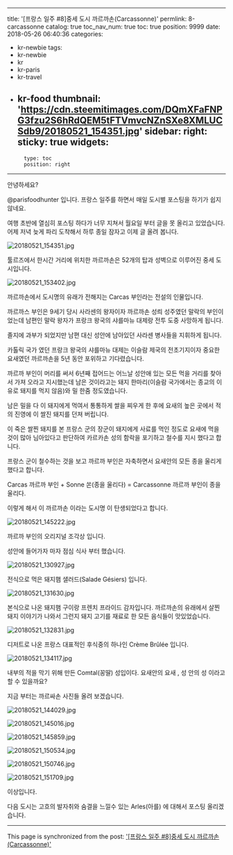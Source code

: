
---
title: '[프랑스 일주 #8]중세 도시 까르까손(Carcassonne)'
permlink: 8-carcassonne
catalog: true
toc_nav_num: true
toc: true
position: 9999
date: 2018-05-26 06:40:36
categories:
- kr-newbie
tags:
- kr-newbie
- kr
- kr-paris
- kr-travel
- kr-food
thumbnail: 'https://cdn.steemitimages.com/DQmXFaFNPG3fzu2S6hRdQEM5tFTVmvcNZnSXe8XMLUCSdb9/20180521_154351.jpg'
sidebar:
    right:
        sticky: true
widgets:
    -
        type: toc
        position: right
---


안녕하세요?

@parisfoodhunter 입니다.  프랑스 일주를 하면서
매일 도시별 포스팅을 하기가 쉽지 않네요.

여행 초반에 열심히 포스팅 하다가 너무 지쳐서 월요일 부터 글을 못 올리고 있었습니다. 
어제 저녁 늦게 파리 도착해서 하루 종일 잠자고  이제 글 올려 봅니다.

![20180521_154351.jpg](https://cdn.steemitimages.com/DQmXFaFNPG3fzu2S6hRdQEM5tFTVmvcNZnSXe8XMLUCSdb9/20180521_154351.jpg)

툴르즈에서 한시간 거리에 위치한 까르까손은 52개의 탑과 성벽으로 이루어진 중세 도시입니다.

![20180521_153402.jpg](https://cdn.steemitimages.com/DQme3xLz4BeDVXULZhepkHFyah5pBMTNsH7qt65Fm5GysSM/20180521_153402.jpg)

까르까손에서 도시명의 유래가 전해지는  Carcas 부인라는 전설의 인물입니다.

까르까스 부인은 9세기 당시 사라센의 왕자이자 까르까손 성릐 성주였던  말락의 부인이었는데 남편인
말락 왕자가  프랑크 왕국의 샤를마뉴 대제랑 전투 도중 사망하게 됩니다.

졸지에 과부가 되었지만 남편 대신 성안에 남아있던 사라센 병사들을 지휘하게 됩니다.

카톨릭 국가 였던 프랑크 왕국의 샤를마뉴 대제는 이슬람 제국의 전초기지이자 중요한 요새였던 까르까손을 5년 동안 포위하고 기다렸습니다.

까르까 부인이 머리를 써서 6년째 접어드는 어느날 성안애 있는 모든 먹을 거리를 찾아서 가져 오라고 지시했는데 남은 것이라고는 돼지 한마리(이슬람 국가에서는 종교의 이유로 돼지를 먹지 않음)와 밀 한줌 정도였습니다.

남은 밀을 다 이 돼지에게 먹여서 통통하게 쌀을 찌우게 한 후에 요새의 높은 곳에서 적의 진영에 이 쌀진 돼지를 던져 버립니다.

이 죽은 쌀찐 돼지를 본 프랑스 군의 장군이 돼지에게 사료를 먹인 정도로 요새에 먹을 것이 많아 님아있다고 판단하여 카르카손 성의 함락을 포기하고 철수를 지시 했다고 합니다.

프랑스 군이 철수하는 것을 보고 까르까 부인은 자축하면서 요새안의 모든 종을 울리게 했다고 합니다.

Carcas 까르까 부인 + Sonne 쏜(종을 울리다)
= Carcassonne 까르까 부인이 종을 울리다. 

이렇게 해서 이 까르까손 이라는 도시명 이 탄생되었다고 합니다.

![20180521_145222.jpg](https://cdn.steemitimages.com/DQmTk7Snc8hEhHD728p4C988PEq5P6UH7UyPEQxPbjJGFJP/20180521_145222.jpg)

까르까 부인의 오리지널 조각상 입니다.

성안에 들어가자 마자 점심 식사 부터 했습니다. 

![20180521_130927.jpg](https://cdn.steemitimages.com/DQmcm5g8DDPBjBPGwtyhK3uJot64tD69FZgLFViHou3eaGw/20180521_130927.jpg)

전식으로 먹은 돼지햄 샐러드(Salade Gésiers) 입니다.

![20180521_131630.jpg](https://cdn.steemitimages.com/DQmRbV4dSVmiWN7b8TuY5WzEY1L717KNLRTb6ginfWqywC8/20180521_131630.jpg)

본식으로 나온 돼지햄 구이랑 프렌치 프라이드 감자입니다. 까르까손의 유래에서 살찐 돼지 이야기가 나와서 그런지 돼지 고기를 재료로 한 모든 음식들이 맛있었습니다.

![20180521_132831.jpg](https://cdn.steemitimages.com/DQmb1exLN3W3JbnfADiwvdjeS9UA4o1hWkB4paVG4gKSnar/20180521_132831.jpg)

디저트로 나온 프랑스 대표적인 후식중의 하나인 Crème Brûlée 입니다.

![20180521_134117.jpg](https://cdn.steemitimages.com/DQmdZ66yPmaiDvD5a69wEzE3W2dzaXujmswnf8vMYwdpRPr/20180521_134117.jpg)

내부의 적을 막기 위해 만든 Comtal(꽁딸) 성입이다. 요새안의 요새 , 성 안의 성 이라고 할 수 있을까요?

지금 부터는 까르싸손 사진들 올려 보겠습니다. 

![20180521_144029.jpg](https://cdn.steemitimages.com/DQmepGcrFT4yScvJQxZ2ZEQLMTZzMqx3xWbUHLCSZeCfpGf/20180521_144029.jpg)

![20180521_145016.jpg](https://cdn.steemitimages.com/DQmYjTQfjcePp6UKSuHEWPU4QRjr1YfPmMSebjntk4qNBT3/20180521_145016.jpg)

![20180521_145859.jpg](https://cdn.steemitimages.com/DQmZNSGVGhvcYECTS24WSMC5wksV3d4V9CSqyLQi9FZSAdF/20180521_145859.jpg)

![20180521_150534.jpg](https://cdn.steemitimages.com/DQmXb5gsbNbRWWddeCmazef52L1hxrMJirL5HCmcCsbrVCg/20180521_150534.jpg)

![20180521_150746.jpg](https://cdn.steemitimages.com/DQmNuMcHGjg4eiFadmKxJzfyK3hvDNb5Ay6qCEpT5Xs4Pax/20180521_150746.jpg)


![20180521_151709.jpg](https://cdn.steemitimages.com/DQmTMo9PZ3GYhbhgHe6HpcG5LS56GnrTBT3usHbvxuzRTgG/20180521_151709.jpg)

이상입니다.

다음 도시는 고흐의 발자취와 숨결을 느낄수 있는 Arles(아를) 에 대해서 포스팅 올리겠습니다.

- - -

This page is synchronized from the post: ['[프랑스 일주 #8]중세 도시 까르까손(Carcassonne)'](https://steemit.com/@parisfoodhunter/8-carcassonne)
